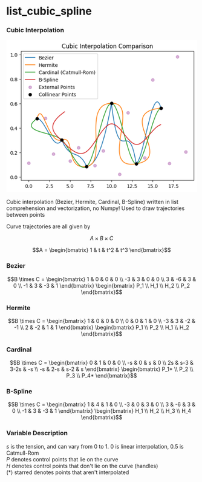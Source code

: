 # list_cubic_spline

### Cubic Interpolation

![sample demonstration](https://github.com/nathanchenseanwalter/list_cubic_spline/blob/main/sample.png?raw=true)

Cubic interpolation (Bezier, Hermite, Cardinal, B-Spline) written in list comprehension and vectorization, no Numpy! Used to draw trajectories between points

Curve trajectories are all given by

```math
A \times B \times C
```

```math
A = \begin{bmatrix}
1 & t & t^2 & t^3
\end{bmatrix}
```

### Bezier
```math
B \times C = \begin{bmatrix}
1 & 0 & 0 & 0 \\
-3 & 3 & 0 & 0 \\
3 & -6 & 3 & 0 \\
-1 & 3 & -3 & 1 
\end{bmatrix}

\begin{bmatrix}
P_1 \\
H_1 \\
H_2 \\
P_2 
\end{bmatrix}
```

### Hermite
```math
B \times C = \begin{bmatrix}
1 & 0 & 0 & 0 \\
0 & 0 & 1 & 0 \\
-3 & 3 & -2 & -1 \\
2 & -2 & 1 & 1 
\end{bmatrix}

\begin{bmatrix}
P_1 \\
P_2 \\
H_1 \\
H_2 
\end{bmatrix}
```

### Cardinal
```math
B \times C = \begin{bmatrix}
0 & 1 & 0 & 0 \\
-s & 0 & s & 0 \\
2s & s-3 & 3-2s & -s \\
-s & 2-s & s-2 & s 
\end{bmatrix}

\begin{bmatrix}
P_1* \\
P_2 \\
P_3 \\
P_4* 
\end{bmatrix}
```

### B-Spline
```math
B \times C = \begin{bmatrix}
1 & 4 & 1 & 0 \\
-3 & 0 & 3 & 0 \\
3 & -6 & 3 & 0 \\
-1 & 3 & -3 & 1 
\end{bmatrix}

\begin{bmatrix}
H_1 \\
H_2 \\
H_3 \\
H_4 
\end{bmatrix}
```

### Variable Description
$s$ is the tension, and can vary from 0 to 1. 0 is linear interpolation, 0.5 is Catmull-Rom</br>
$P$ denotes control points that lie on the curve</br>
$H$ denotes control points that don't lie on the curve (handles)</br>
(*) starred denotes points that aren't interpolated</br>

